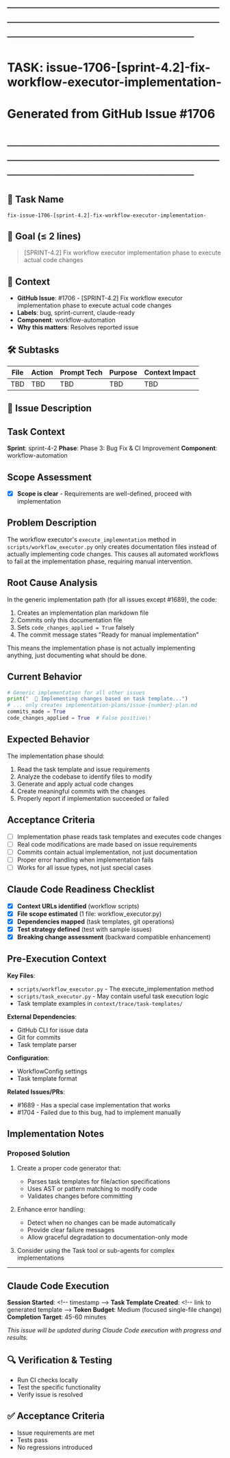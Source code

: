 # ────────────────────────────────────────────────────────────────────────
# TASK: issue-1706-[sprint-4.2]-fix-workflow-executor-implementation-
# Generated from GitHub Issue #1706
# ────────────────────────────────────────────────────────────────────────

## 📌 Task Name
`fix-issue-1706-[sprint-4.2]-fix-workflow-executor-implementation-`

## 🎯 Goal (≤ 2 lines)
> [SPRINT-4.2] Fix workflow executor implementation phase to execute actual code changes

## 🧠 Context
- **GitHub Issue**: #1706 - [SPRINT-4.2] Fix workflow executor implementation phase to execute actual code changes
- **Labels**: bug, sprint-current, claude-ready
- **Component**: workflow-automation
- **Why this matters**: Resolves reported issue

## 🛠️ Subtasks
| File | Action | Prompt Tech | Purpose | Context Impact |
|------|--------|-------------|---------|----------------|
| TBD | TBD | TBD | TBD | TBD |

## 📝 Issue Description
## Task Context
**Sprint**: sprint-4-2
**Phase**: Phase 3: Bug Fix & CI Improvement
**Component**: workflow-automation

## Scope Assessment
- [x] **Scope is clear** - Requirements are well-defined, proceed with implementation

## Problem Description
The workflow executor's `execute_implementation` method in `scripts/workflow_executor.py` only creates documentation files instead of actually implementing code changes. This causes all automated workflows to fail at the implementation phase, requiring manual intervention.

## Root Cause Analysis
In the generic implementation path (for all issues except #1689), the code:
1. Creates an implementation plan markdown file
2. Commits only this documentation file
3. Sets `code_changes_applied = True` falsely
4. The commit message states "Ready for manual implementation"

This means the implementation phase is not actually implementing anything, just documenting what should be done.

## Current Behavior
```python
# Generic implementation for all other issues
print("  🔨 Implementing changes based on task template...")
# ... only creates implementation-plans/issue-{number}-plan.md
commits_made = True
code_changes_applied = True  # False positive\!
```

## Expected Behavior
The implementation phase should:
1. Read the task template and issue requirements
2. Analyze the codebase to identify files to modify
3. Generate and apply actual code changes
4. Create meaningful commits with the changes
5. Properly report if implementation succeeded or failed

## Acceptance Criteria
- [ ] Implementation phase reads task templates and executes code changes
- [ ] Real code modifications are made based on issue requirements
- [ ] Commits contain actual implementation, not just documentation
- [ ] Proper error handling when implementation fails
- [ ] Works for all issue types, not just special cases

## Claude Code Readiness Checklist
- [x] **Context URLs identified** (workflow scripts)
- [x] **File scope estimated** (1 file: workflow_executor.py)
- [x] **Dependencies mapped** (task templates, git operations)
- [x] **Test strategy defined** (test with sample issues)
- [x] **Breaking change assessment** (backward compatible enhancement)

## Pre-Execution Context
**Key Files**: 
- `scripts/workflow_executor.py` - The execute_implementation method
- `scripts/task_executor.py` - May contain useful task execution logic
- Task template examples in `context/trace/task-templates/`

**External Dependencies**: 
- GitHub CLI for issue data
- Git for commits
- Task template parser

**Configuration**: 
- WorkflowConfig settings
- Task template format

**Related Issues/PRs**: 
- #1689 - Has a special case implementation that works
- #1704 - Failed due to this bug, had to implement manually

## Implementation Notes
### Proposed Solution
1. Create a proper code generator that:
   - Parses task templates for file/action specifications
   - Uses AST or pattern matching to modify code
   - Validates changes before committing
   
2. Enhance error handling:
   - Detect when no changes can be made automatically
   - Provide clear failure messages
   - Allow graceful degradation to documentation-only mode

3. Consider using the Task tool or sub-agents for complex implementations

---

## Claude Code Execution
**Session Started**: <\!-- timestamp -->
**Task Template Created**: <\!-- link to generated template -->
**Token Budget**: Medium (focused single-file change)
**Completion Target**: 45-60 minutes

_This issue will be updated during Claude Code execution with progress and results._

## 🔍 Verification & Testing
- Run CI checks locally
- Test the specific functionality
- Verify issue is resolved

## ✅ Acceptance Criteria
- Issue requirements are met
- Tests pass
- No regressions introduced

